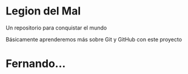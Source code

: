 # Legion del Mal

Un repositorio para conquistar el mundo

Básicamente aprenderemos más sobre Git y GitHub con este proyecto

# Fernando...
